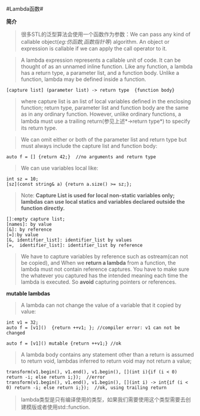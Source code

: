 #Lambda函数#

**简介**

> 很多STL的泛型算法会使用一个函数作为参数：We can pass any kind of callable object(*eg:仿函数,函数指针等*) algorithm. An object or expression is callable if we can apply the call operator to it. 

> A lambda expression represents a callable unit of code. It can be thought of as an unnamed inline function. Like any function, a lambda has a return type, a parameter list, and a function body. Unlike a function, lambda may be defined inside a function.

	[capture list] (parameter list) -> return type  {function body}

> where capture list is an list of local variables defined in the enclosing function; return type, parameter list and function body are the same as in any ordinary function. However, unlike ordinary functions,  a lambda must use a trailing return(参见上述*->return type*) to specify its return type.

> We can omit either or both of the parameter list and return type but must always include the capture list and function body:

	auto f = [] {return 42;}  //no arguments and return type
	
> We can use variables local like:

	int sz = 10;
	[sz](const string& a) {return a.size() >= sz;};
	
>Note: **Capture List is used for local non-static variables only; lambdas can use local statics and variables declared outside the function directly.**

	[]:empty capture list;
	[names]: by value
	[&]: by reference
	[=]:by value
	[&, identifier_list]: identifier_list by values
	[=,  identifier_list]: identifier_list by reference
	
> We have to capture variables by reference such as ostream(can not be copied), and When we **return a lambda** from a function,  the lambda must not contain reference captures. You have to make sure the whatever you captured has the intended meaning each time the lambda is executed. So **avoid** capturing pointers or references.


**mutable lambdas**

> A lambda can not change the value of a variable that it copied by value:

	int v1 = 32;
	auto f = [v1]()  {return ++v1; }; //compiler error: v1 can not be changed
	
	auto f = [v1]() mutable {return ++v1;} //ok
	
> A lambda body contains any statement other than a return is assumed to return void, lambdas inferred to return void may not return a value; 

	transform(v1.begin(), v1.end(), v1.begin(), [](int i){if (i < 0) return -i; else return i;});  //error
	transform(v1.begin(), v1.end(), v1.begin(), [](int i) -> int{if (i < 0) return -i; else return i;});  //ok, using trailing return 

> lambda类型是只有编译使用的类型，如果我们需要使用这个类型需要去创建模版或者使用std::function.